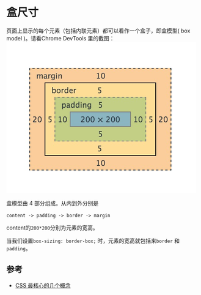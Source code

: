 # 盒尺寸
页面上显示的每个元素（包括内联元素）都可以看作一个盒子，即盒模型( box model )。请看Chrome DevTools 里的截图：    
![盒模型](box-model.png)

盒模型由 4 部分组成。从内到外分别是
```
content -> padding -> border -> margin
```
content的`200*200`分别为元素的宽高。

当我们设置`box-sizing: border-box;` 时，元素的宽高就包括来`border` 和 `padding`。

## 参考
* [CSS 最核心的几个概念](http://www.jianshu.com/p/3a18fcd9fcda?search_token=079525c515d193f008c9963224ab3a325b80f147b50ce129113c3a88f75b8bfa)
